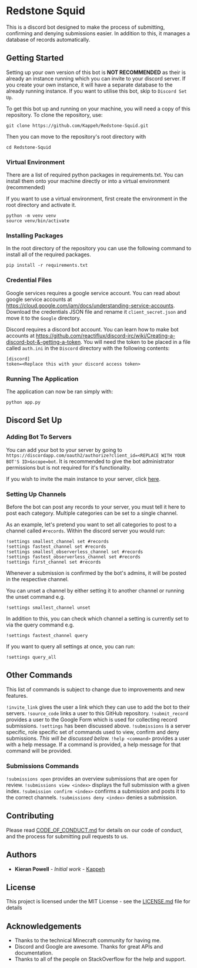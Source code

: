 
# Redstone Squid

This is a discord bot designed to make the process of submitting, confirming and denying submissions easier. In addition to this, it manages a database of records automatically.

## Getting Started

Setting up your own version of this bot is **NOT RECOMMENDED** as their is already an instance running which you can invite to your discord server. If you create your own instance, it will have a separate database to the already running instance. If you want to utilise this bot, skip to `Discord Set Up`.

To get this bot up and running on your machine, you will need a copy of this repository. To clone the repository, use:
```
git clone https://github.com/Kappeh/Redstone-Squid.git
```
Then you can move to the repository's root directory with
```
cd Redstone-Squid
```

### Virtual Environment

There are a list of required python packages in requirements.txt. You can install them onto your machine directly or into a virtual environment (recommended)

If you want to use a virtual environment, first create the environment in the root directory and activate it.
```
python -m venv venv
source venv/bin/activate
```

### Installing Packages

In the root directory of the repository you can use the following command to install all of the required packages.
```
pip install -r requirements.txt
```

### Credential Files

Google services requires a google service account. You can read about google service accounts at https://cloud.google.com/iam/docs/understanding-service-accounts. Download the credentials JSON file and rename it `client_secret.json` and move it to the `Google` directory.

Discord requires a discord bot account. You can learn how to make bot accounts at https://github.com/reactiflux/discord-irc/wiki/Creating-a-discord-bot-&-getting-a-token. You will need the token to be placed in a file called `auth.ini` in the `Discord` directory with the following contents:
```
[discord]
token=<Replace this with your discord access token>
```

### Running The Application

The application can now be ran simply with:
```
python app.py
```

## Discord Set Up

###  Adding Bot To Servers
You can add your bot to your server by going to `https://discordapp.com/oauth2/authorize?client_id=<REPLACE WITH YOUR BOT'S ID>&scope=bot`. It is recommended to give the bot administrator permissions but is not required for it's functionality.

If you wish to invite the main instance to your server, click [here](https://discordapp.com/oauth2/authorize?client_id=528946065668308992&scope=bot&permissions=8).

### Setting Up Channels

Before the bot can post any records to your server, you must tell it here to post each category. Multiple categories can be set to a single channel.

As an example, let's pretend you want to set all categories to post to a channel called `#records`. Within the discord server you would run:
```
!settings smallest_channel set #records
!settings fastest_channel set #records
!settings smallest_observerless_channel set #records
!settings fastest_observerless_channel set #records
!settings first_channel set #records
```
Whenever a submission is confirmed by the bot's admins, it will be posted in the respective channel.

You can unset a channel by either setting it to another channel or running the unset command e.g.
```
!settings smallest_channel unset
```
In addition to this, you can check which channel a setting is currently set to via the query command e.g.
```
!settings fastest_channel query
```
If you want to query all settings at once, you can run:
```
!settings query_all
```

## Other Commands

This list of commands is subject to change due to improvements and new features.

`!invite_link` gives the user a link which they can use to add the bot to their servers.
`!source_code` links a user to this GitHub repository.
`!submit_record` provides a user to the Google Form which is used for collecting record submissions.
`!settings` has been discussed above.
`!submissions` is a server specific, role specific set of commands used to view, confirm and deny submissions. _This will be discussed below._
`!help <command>` provides a user with a help message. If a command is provided, a help message for that command will be provided.

### Submissions Commands

`!submissions open` provides an overview submissions that are open for review.
`!submissions view <index>` displays the full submission with a given index.
`!submission confirm <index>` confirms a submission and posts it to the correct channels.
`!submissions deny <index>` denies a submission.

## Contributing

Please read [CODE_OF_CONDUCT.md](https://github.com/Kappeh/Redstone-Squid/blob/master/CODE_OF_CONDUCT.md) for details on our code of conduct, and the process for submitting pull requests to us.

## Authors

* **Kieran Powell** - *Initial work* - [Kappeh](https://github.com/Kappeh)

## License

This project is licensed under the MIT License - see the [LICENSE.md](LICENSE.md) file for details

## Acknowledgements

- Thanks to the technical Minecraft community for having me.
- Discord and Google are awesome. Thanks for great APIs and documentation.
- Thanks to all of the people on StackOverflow for the help and support.

